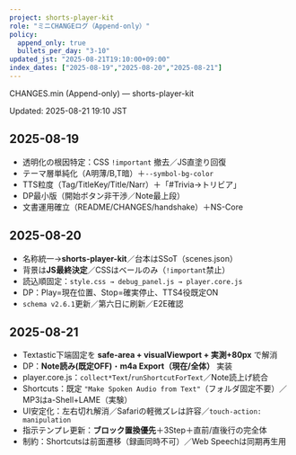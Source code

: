 ```yaml
---
project: shorts-player-kit
role: "ミニCHANGEログ（Append-only）"
policy:
  append_only: true
  bullets_per_day: "3-10"
updated_jst: "2025-08-21T19:10:00+09:00"
index_dates: ["2025-08-19","2025-08-20","2025-08-21"]
---
```


CHANGES.min (Append-only) — shorts-player-kit

Updated: 2025-08-21 19:10 JST

## 2025-08-19
- 透明化の根因特定：CSS `!important` 撤去／JS直塗り回復
- テーマ層単純化（A明薄/B,T暗）＋`--symbol-bg-color`
- TTS粒度（Tag/TitleKey/Title/Narr）＋「#Trivia→トリビア」
- DP最小版（開始ボタン非干渉／Note最上段）
- 文書運用確立（README/CHANGES/handshake）＋NS-Core

## 2025-08-20
- 名称統一→**shorts-player-kit**／台本はSSoT（scenes.json）
- 背景は**JS最終決定**／CSSはベールのみ（`!important`禁止）
- 読込順固定：`style.css → debug_panel.js → player.core.js`
- DP：Play=現在位置、Stop=確実停止、TTS4役既定ON
- `schema v2.6.1`更新／第六日に刷新／E2E確認

## 2025-08-21
- Textastic下端固定を **safe-area + visualViewport + 実測+80px** で解消
- DP：**Note読み(既定OFF)**・**m4a Export（現在/全体）** 実装
- player.core.js：`collect*Text`/`runShortcutForText`／Note読上げ統合
- Shortcuts：既定 `"Make Spoken Audio from Text"`（フォルダ固定不要）／MP3はa-Shell+LAME（実験）
- UI安定化：左右切れ解消／Safariの軽微ズレは許容／`touch-action: manipulation`
- 指示テンプレ更新：**ブロック置換優先**＋3Step＋直前/直後行の完全体
- 制約：Shortcutsは前面遷移（録画同時不可）／Web Speechは同期再生用